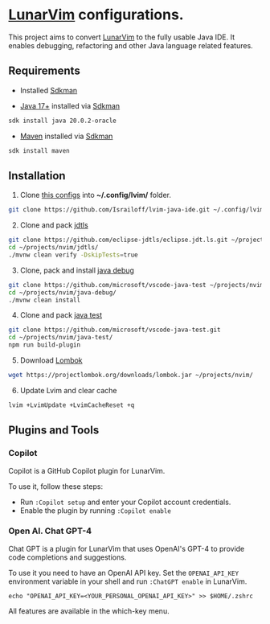 # [LunarVim](https://www.lunarvim.org/) configurations.

This project aims to convert [LunarVim](https://www.lunarvim.org/) to the fully usable Java IDE. It enables debugging, refactoring and other Java language related features.

## Requirements

- Installed [Sdkman](https://sdkman.io/)

- [Java 17+](https://sdkman.io/jdks) installed via [Sdkman](https://sdkman.io/) 

```bash
sdk install java 20.0.2-oracle
```

- [Maven](https://sdkman.io/sdks#maven) installed via [Sdkman](https://sdkman.io/)

```bash
sdk install maven
```

## Installation

1. Clone [this configs](https://github.com/Israiloff/lvim-java-ide) into **~/.config/lvim/** folder.

```bash
git clone https://github.com/Israiloff/lvim-java-ide.git ~/.config/lvim/
```

2. Clone and pack [jdtls](https://github.com/eclipse-jdtls/eclipse.jdt.ls)

```bash
git clone https://github.com/eclipse-jdtls/eclipse.jdt.ls.git ~/projects/nvim/jdtls/
cd ~/projects/nvim/jdtls/
./mvnw clean verify -DskipTests=true
```

3. Clone, pack and install [java debug](https://github.com/microsoft/java-debug)

```bash
git clone https://github.com/microsoft/vscode-java-test ~/projects/nvim/java-test/
cd ~/projects/nvim/java-debug/
./mvnw clean install
```

4. Clone and pack [java test](https://github.com/microsoft/vscode-java-test)

```bash
git clone https://github.com/microsoft/vscode-java-test.git
cd ~/projects/nvim/java-test/
npm run build-plugin
```

5. Download [Lombok](https://projectlombok.org/)

```bash
wget https://projectlombok.org/downloads/lombok.jar ~/projects/nvim/
```

6. Update Lvim and clear cache

```bash
lvim +LvimUpdate +LvimCacheReset +q
```

## Plugins and Tools

### Copilot
Copilot is a GitHub Copilot plugin for LunarVim. 

To use it, follow these steps:
- Run `:Copilot setup` and enter your Copilot account credentials.
- Enable the plugin by running `:Copilot enable`

### Open AI. Chat GPT-4
Chat GPT is a plugin for LunarVim that uses OpenAI's GPT-4 to provide code completions and suggestions.

To use it you need to have an OpenAI API key. Set the `OPENAI_API_KEY` environment variable in your shell and run `:ChatGPT enable` in LunarVim.


```shell
echo "OPENAI_API_KEY=<YOUR_PERSONAL_OPENAI_API_KEY>" >> $HOME/.zshrc
```

All features are available in the which-key menu.
